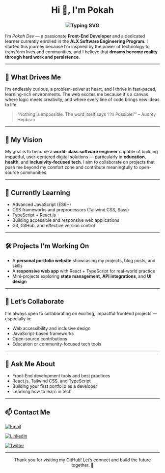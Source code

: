 <h1 align="center">
  Hi 👋, I'm Pokah  
</h1>

<h3 align="center">
  <img src="https://readme-typing-svg.demolab.com?font=Fira+Code&weight=600&size=24&duration=3000&pause=1000&color=FF4081&center=true&vCenter=true&width=600&lines=Frontend+Developer;Passionate+Learner;ALT+School+Certified;Building+Beautiful+Web+Experiences" alt="Typing SVG" />
</h3>


I’m *Pokah Dev* — a passionate **Front-End Developer** and a dedicated learner currently enrolled in the **ALX Software Engineering Program**. I started this journey because I’m inspired by the power of technology to transform lives and communities, and I believe that **dreams become reality through hard work and persistence**.

---

## 🌟 What Drives Me

I’m endlessly curious, a problem-solver at heart, and I thrive in fast-paced, learning-rich environments. The web excites me because it's a canvas where logic meets creativity, and where every line of code brings new ideas to life.

> “Nothing is impossible. The word itself says ‘I’m Possible!’” – Audrey Hepburn

---

## 🎯 My Vision

My goal is to become a **world-class software engineer** capable of building impactful, user-centered digital solutions — particularly in **education**, **health**, and **inclusivity-focused tech**. I aim to collaborate on projects that push me beyond my comfort zone and contribute meaningfully to open-source communities.

---

## 🧠 Currently Learning

- Advanced JavaScript (ES6+)
- CSS frameworks and preprocessors (Tailwind CSS, Sass)
- TypeScript + React.js
- Building accessible and responsive web applications
- Git, GitHub, and effective version control

---

## 🛠️ Projects I'm Working On

- A **personal portfolio website** showcasing my projects, blog posts, and skills
- A **responsive web app** with React + TypeScript for real-world practice
- Mini-projects exploring **state management**, **API integrations**, and **UI design**

---

## 🤝 Let’s Collaborate

I'm always open to collaborating on exciting, impactful frontend projects — especially in:

- Web accessibility and inclusive design  
- JavaScript-based frameworks  
- Open-source contributions  
- Education or community-focused tech tools

---

## 💬 Ask Me About

- Front-End development tools and best practices  
- React.js, Tailwind CSS, and TypeScript  
- Building your first portfolio as a developer  
- Learning how to learn in tech

---

## 📫 Contact Me

[![Email](https://img.shields.io/badge/Email-edetedkikan647@gmail.com-blue?style=for-the-badge&logo=gmail)](mailto:edetedkikan647@gmail.com)

[![LinkedIn](https://img.shields.io/badge/LinkedIn-odokwo--dev01-blue?style=for-the-badge&logo=linkedin)](https://www.linkedin.com/in/odokwo-dev01/)

[![Twitter](https://img.shields.io/badge/Twitter-@sir__pokah-1DA1F2?style=for-the-badge&logo=twitter)](https://twitter.com/sir_pokah)
  

---

<p align="center"> Thank you for visiting my GitHub! Let’s connect and build the future together. 🚀</p>
